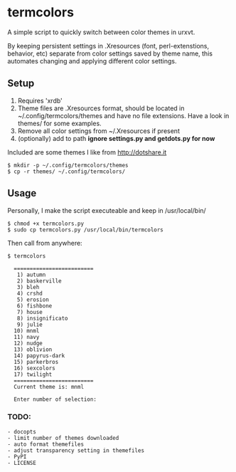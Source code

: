 # termcolors #

A simple script to quickly switch between color themes in urxvt.

By keeping persistent settings in .Xresources (font, perl-extenstions, behavior, etc) separate from color settings saved by theme name, this automates changing and applying different color settings.

## Setup ##
1. Requires 'xrdb'
2. Theme files are .Xresources format, should be located in ~/.config/termcolors/themes and have no file extensions. Have a look in themes/ for some examples.
3. Remove all color settings from ~/.Xresources if present
4. (optionally) add to path
**ignore settings.py and getdots.py for now**


Included are some themes I like from http://dotshare.it

```
$ mkdir -p ~/.config/termcolors/themes
$ cp -r themes/ ~/.config/termcolors/
```

## Usage ##
Personally, I make the script executeable and keep in /usr/local/bin/
```
$ chmod +x termcolors.py
$ sudo cp termcolors.py /usr/local/bin/termcolors
```

Then call from anywhere:
```
$ termcolors
```

```
  =========================
   1) autumn
   2) baskerville
   3) bleh
   4) crshd
   5) erosion
   6) fishbone
   7) house
   8) insignificato
   9) julie
  10) mnml
  11) navy
  12) nudge
  13) oblivion
  14) papyrus-dark
  15) parkerbros
  16) sexcolors
  17) twilight
  =========================
  Current theme is: mnml
  
  Enter number of selection: 
```

### TODO: ###
    - docopts
    - limit number of themes downloaded
    - auto format themefiles
    - adjust transparency setting in themefiles
    - PyPI
    - LICENSE
    
